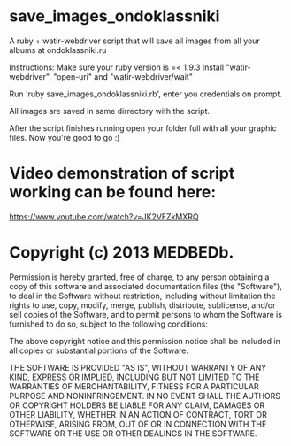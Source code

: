 save_images_ondoklassniki
=========================

A ruby + watir-webdriver script that will save all images from all your albums at ondoklassniki.ru

Instructions: Make sure your ruby version is =< 1.9.3
Install "watir-webdriver", "open-uri" and  "watir-webdriver/wait"


Run 'ruby save_images_ondoklassniki.rb', enter you credentials on prompt.

All images are saved in same dirrectory with the script.

After the script finishes running open your folder full with all your graphic files. Now you're good to go :)




Video demonstration of script working can be found here:
=========================
https://www.youtube.com/watch?v=JK2VFZkMXRQ



Copyright (c) 2013 MEDBEDb.
=========================
Permission is hereby granted, free of charge, to any person obtaining a copy
of this software and associated documentation files (the "Software"), to deal
in the Software without restriction, including without limitation the rights
to use, copy, modify, merge, publish, distribute, sublicense, and/or sell
copies of the Software, and to permit persons to whom the Software is
furnished to do so, subject to the following conditions:

The above copyright notice and this permission notice shall be included in
all copies or substantial portions of the Software.

THE SOFTWARE IS PROVIDED "AS IS", WITHOUT WARRANTY OF ANY KIND, EXPRESS OR
IMPLIED, INCLUDING BUT NOT LIMITED TO THE WARRANTIES OF MERCHANTABILITY,
FITNESS FOR A PARTICULAR PURPOSE AND NONINFRINGEMENT. IN NO EVENT SHALL THE
AUTHORS OR COPYRIGHT HOLDERS BE LIABLE FOR ANY CLAIM, DAMAGES OR OTHER
LIABILITY, WHETHER IN AN ACTION OF CONTRACT, TORT OR OTHERWISE, ARISING FROM,
OUT OF OR IN CONNECTION WITH THE SOFTWARE OR THE USE OR OTHER DEALINGS IN
THE SOFTWARE.
